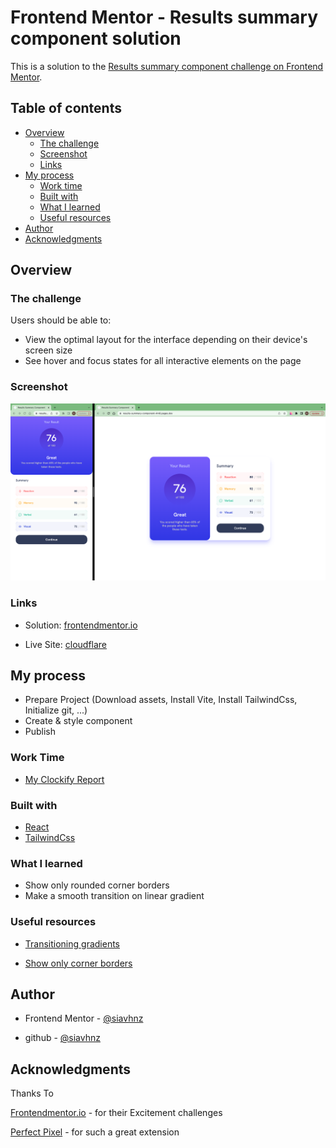 # Frontend Mentor - Results summary component solution

This is a solution to the [Results summary component challenge on Frontend Mentor](https://www.frontendmentor.io/challenges/results-summary-component-CE_K6s0maV).

## Table of contents

- [Overview](#overview)
  - [The challenge](#the-challenge)
  - [Screenshot](#screenshot)
  - [Links](#links)
- [My process](#my-process)
  - [Work time](#work-time)
  - [Built with](#built-with)
  - [What I learned](#what-i-learned)
  - [Useful resources](#useful-resources)
- [Author](#author)
- [Acknowledgments](#acknowledgments)

## Overview

### The challenge

Users should be able to:

- View the optimal layout for the interface depending on their device's screen size
- See hover and focus states for all interactive elements on the page

### Screenshot

![screenshot](./screenshot/screenshot.png)

### Links

- Solution: [frontendmentor.io](https://www.frontendmentor.io/solutions/results-summary-component-CI-Nr87wtD)

- Live Site: [cloudflare](https://results-summary-component-4m6.pages.dev/)

## My process

- Prepare Project (Download assets, Install Vite, Install TailwindCss, Initialize git, ...)
- Create & style component
- Publish

### Work Time

- [My Clockify Report](https://app.clockify.me/shared/6486d4a087c43129bce84f62)

### Built with

- [React](https://react.dev/)
- [TailwindCss](https://tailwindcss.com/)

### What I learned

- Show only rounded corner borders
- Make a smooth transition on linear gradient

### Useful resources

- [Transitioning gradients](https://keithjgrant.com/posts/2017/07/transitioning-gradients/)

- [Show only corner borders](https://stackoverflow.com/a/14388399)

## Author

- Frontend Mentor - [@siavhnz](https://www.frontendmentor.io/profile/siavhnz)

- github - [@siavhnz](https://www.github.com/siavhnz)

## Acknowledgments

Thanks To

[Frontendmentor.io](https://www.frontendmentor.io/challenges) - for their Excitement challenges  

[Perfect Pixel](https://chrome.google.com/webstore/detail/perfectpixel-by-welldonec/dkaagdgjmgdmbnecmcefdhjekcoceebi?hl=en) - for such a great extension